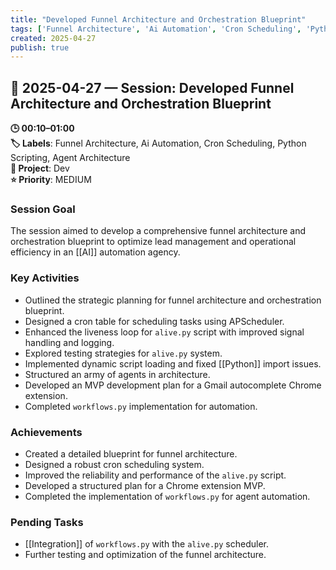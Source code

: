 ```yaml
---
title: "Developed Funnel Architecture and Orchestration Blueprint"
tags: ['Funnel Architecture', 'Ai Automation', 'Cron Scheduling', 'Python Scripting', 'Agent Architecture']
created: 2025-04-27
publish: true
---
```


## 📅 2025-04-27 — Session: Developed Funnel Architecture and Orchestration Blueprint

**🕒 00:10–01:00**  
**🏷️ Labels**: Funnel Architecture, Ai Automation, Cron Scheduling, Python Scripting, Agent Architecture  
**📂 Project**: Dev  
**⭐ Priority**: MEDIUM  


### Session Goal
The session aimed to develop a comprehensive funnel architecture and orchestration blueprint to optimize lead management and operational efficiency in an [[AI]] automation agency.

### Key Activities
- Outlined the strategic planning for funnel architecture and orchestration blueprint.
- Designed a cron table for scheduling tasks using APScheduler.
- Enhanced the liveness loop for `alive.py` script with improved signal handling and logging.
- Explored testing strategies for `alive.py` system.
- Implemented dynamic script loading and fixed [[Python]] import issues.
- Structured an army of agents in architecture.
- Developed an MVP development plan for a Gmail autocomplete Chrome extension.
- Completed `workflows.py` implementation for automation.

### Achievements
- Created a detailed blueprint for funnel architecture.
- Designed a robust cron scheduling system.
- Improved the reliability and performance of the `alive.py` script.
- Developed a structured plan for a Chrome extension MVP.
- Completed the implementation of `workflows.py` for agent automation.

### Pending Tasks
- [[Integration]] of `workflows.py` with the `alive.py` scheduler.
- Further testing and optimization of the funnel architecture.
